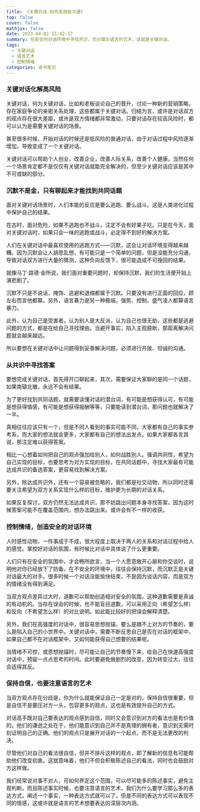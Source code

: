 ```yaml
---
title: 《关键对话-如何高效能沟通》
top: false
cover: false
mathjax: false
date: 2023-04-02 15:42:17
summary: 在安全的对话环境中寻找共识，充分展示语言的艺术，这就是关键对话。
tags: 
  - 关键对话
  - 语言艺术
  - 控制情绪
categories: 读书笔记
---
```


### 关键对话化解高风险

关键对话，何为关键对话，比如和老板谈论自己的晋升，讨论一种新的营销策略，存在家庭争论的亲密关系处理，这些都属于关键对话。归结为言，或许是对话双方的观点存在很大差距，或许是双方情绪都非常激动，只要对话存在较高风险时，都可以认为是需要关键对话的场景。

甚至很多时候，开始对话的时候还是低风险的普通对话，由于对话过程中风险逐渐增加，导致变成了一个关键对话。

关键对话可以帮助个人创业，改善企业，改善人际关系，改善个人健康。当然任何一个场景肯定都不是仅仅有关键对话就能完全解决的，但至少关键对话应该是其中不可或缺的部分。

### 沉默不是金，只有聊起来才能找到共同话题

面对关键对话场景时，人们本能的反应是要么逃跑、要么战斗。这是人类进化过程中保护自己的结果。

在古时，面对危险，如果不逃跑也不战斗，注定不会有好果子吃。只是在今天，面对关键对话时，如果只会一味的逃跑或战斗，必定得不到好的解决方案。

人们在关键对话中最喜欢使用的逃跑方式——沉默，这会让对话环境变得越来越糟。因为沉默会让人胡思乱想，有可能只是一个简单的问题，但是没能充分沟通，导致对话双方进行大量的猜测，这种负向反馈下，很可能造成不可挽回的结果。

就像马丁·路德·金所说，我们面对重要问题时，却保持沉默，我们的生活便开始上演悲剧了。

沉默不只是不说话，掩饰、逃避和退缩都属于沉默。只要没有进行正面的回应，顾左右而言他都算。另外，语言暴力是另一种极端，强势、控制、盛气凌人都算语言暴力。

此外，认为自己是受害者，认为别人是大反派，认为自己也很无助，这些都是逃避问题的方式，都是在给自己寻找理由。当避开事实，陷入主观臆断，那距离解决问题就会越来越远。

所以要想在关键对话中让问题得到妥善解决问题，必须进行开放、坦诚的沟通。

### 从共识中寻找答案

要想完成关键对话，首先得开口聊起来，其次，需要保证大家聊的是同一个话题，如果南辕北辙，永远不会有结果。

为了更好找到共同话题，就需要读懂对话的潜台词，有可能是想获得认可，有可能是想获得情感，有可能是想获得报酬等等，只要能读到潜台词，那问题也就解决了一半。

真相往往应该只有一个，但是不同人看到的事实可能不同，大家都有自己的事实参考系，而大家的想法就会更多，大家都有自己的想法出发点。如果大家都各言其说，那注定难以获得答案。

相比一心想着如何把自己的观点强加给别人，如何战胜别人。强调共同性，希望为自己实现的目标，也要思考为对方实现的目标，在共同话题中，寻找大家最有可能达成共识的备选答案，更容易找到解决方案。

另外，除达成共识外，还有一个容易被忽略的，我们都是社交动物，所以同时还需要关注希望为双方关系实现什么样的目标，维护更为长期的对话关系。

如果反复探讨，双方仍然无法达成共识，那不妨跳出问题本身寻找答案，因为这时候答案可能不在覆盖范围内，想办法跳出来。或许会有不一样的收获。

### 控制情绪，创造安全的对话环境

人时感性动物，一件事成于不成，很大程度上取决于两人的关系和对话过程中给人的感觉。掌控好对话的氛围，有时候比对话中具体说了什么更重要。

人们只有在安全的氛围中，才会畅所欲言，当一个人愿意敞开心扉和你交谈时，说明他对你已经放下了防备。在不安全的环境中，往往会保持沉默，而沉默正是关键对话最大的对手。很多时候一个对话没能愉快结束，不是因为谈话内容，而是双方的情绪没有得到满足。

当双方观点差异过大时，道歉可以帮助创造相对安全的氛围，这种道歉需要是真诚的有动机的。当存在误会的时候，也不能盲目道歉，可以采用正向（希望怎么样）和反向（不希望怎么样）的对比说明。如此能比较好的把误会解释清楚。

另外，我们在高强度的对话中，很容易思想抛锚，要么是跟不上对方的节奏的，要么是陷入自己的小世界中。关键对话中，需要不断反思自己是否在对话的框架中，如果自己都不在对话框架中，又如何能获得自己想要的结果呢。

当情绪不可控，或思想抛锚时，尽可能让自己的节奏慢下来，给自己在快速高强度对话中，预留一点点思考的时间。此时要避免做剧烈的改变，因为转变过大，往往会适得其反。

### 保持自信，也要注意语言的艺术

当双方观点存在分歧是，你为什么就能保证自己一定是对的，保持自信很重要，但是自信不是要压对方一头，包容更多的观点，这也是有效提升自己的方式。

对话高手既对自己要表达的观点感到自信，同时又会意识到对方的看法也是有价值的。他们的谦逊之处在于，他们能意识到自己并不是真理的拥有者，意识到无需时刻证明自己的正确。他们的观点只是展开对话的一个起点，而不是无法更改的判决。

尽管他们对自己的看法很自信，但并不排斥这样的观点，即了解新的信息有可能帮助他们改变初衷。这就意味着，他们不但会积极陈述自己的看法，同时也会鼓励对方这样做。

我们经常说对事不对人，可如何界定这个范围，可以尽可能多的陈述事实，避免主观判断。而且陈述事实时候，也要注意语言的艺术，我们为什么要学习那么多的表达方式，阐述一个事实，一种表达方式就可以了。但是不同的表达方式可以表现不同的情感，这或许就是语言的艺术想要表达的深层次内涵。
